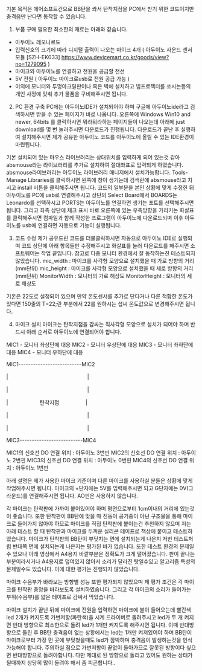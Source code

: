 기본 목적은 에어소프트건으로 BB탄을 쏴서 탄착지점을 PC에서 받기 위한 코드이지만 충격음만 난다면 동작할 수 있습니다.

1. 부품 구매
 필요한 최소한의 재료는 아래와 같습니다.
  - 아두이노 레오나르도
  - 입력신호의 크기에 따라 디지털 출력이 나오는 마이크 4개 ( 아두이노 사운드 센서모듈 [SZH-EK033] https://www.devicemart.co.kr/goods/view?no=1279095 )
  - 마이크와 아두이노를 연결하고 전원을 공급할 전선
  - 5V 전원 ( 아두이노 마이크로usb로 전원 공급 가능 )
  - 이외에 모니터와 투명아크릴판이나 혹은 벽에 설치하고 빔프로젝터를 쏘시는등의 개인 사정에 맞춰 추가 물품을 구비해주시면 됩니다.


2. PC 환경 구축
PC에는 아두이노IDE가 설치되어야 하며 구글에 아두이노ide라고 검색하시면 받을 수 있는 페이지가 바로 나옵니다.
오른쪽에 Windows Win10 and newer, 64bits 를 클릭하시면 뭐라뭐라하는 페이지들이 나오는데 아래에 just download를 몇 번 눌러주시면 다운로드가 진행됩니다. 다운로드가 끝난 후 실행하여 설치해주시면 제가 공유한 아두이노 코드를 아두이노에 올릴 수 있는 IDE환경이 마련됩니다.

기본 설치되어 있는 마우스 라이브러리는 상대위치를 입력하게 되어 있는것 같아 absmouse라는 라이브러리를 추가로 설치하여 절대좌표로 입력되게 하였습니다. absmouse라이브러리는 아두이노 라이브러리 매니저에서 설치가능합니다. Tools-Manage Libraries를 클릭하시면 왼쪽에 창이 생기는데 검색란에 absmouse라고 치시고 install 버튼을 클릭해주시면 됩니다.
코드의 일부분을 본인 상황에 맞게 수정한 뒤 아두이노를 PC에 usb로 연결해주시고 상단의 Select Board에서 BOARDS는 Leonardo를 선택하시고 PORTS는 아두이노를 연결하면 생기는 포트를 선택해주시면 됩니다.
그리고 좌측 상단에 체크 표시 바로 오른쪽에 있는 우측방향을 가리키는 화살표를 클릭해주시면 컴파일과 함께 작성한 프로그램이 아두이노에 다운로드되며 이후 아두이노를 usb에 연결하면 자동으로 기능이 실행됩니다.


3. 코드 수정
제가 공유드린 코드를 더불클릭하시면 자동으로 아두이노 IDE로 실행되며 코드 상단에 아래 항목들만 수정해주시고 화살표를 눌러 다운로드를 해주시면 소프트웨어는 작업 끝입니다. 참고로 다중 모니터 환경에서 잘 동작하는진 테스트되지 않았습니다.
mic_width : 마이크를 사각형 모양으로 설치했을 때 가로 방향의 거리(mm단위)
mic_height : 마이크를 사각형 모양으로 설치했을 때 세로 방향의 거리(mm단위)
MonitorWidth : 모니터의 가로 해상도
MonitorHeight : 모니터의 세로 해상도

기온은 22도로 설정되어 있으며 만약 온도센서를 추가로 단다거나 다른 적합한 온도가 있다면 150줄의 T=22;란 부분에서 22를 원하시는 섭씨 온도값으로 변경해주시면 됩니다.


4. 마이크 설치
마이크는 탄착지점을 감싸는 직사각형 모양으로 설치가 되어야 하며 반드시 아래 순서로 아두이노에 연결되어야 합니다.

MIC1 - 모니터 좌상단에 대응
MIC2 - 모니터 우상단에 대응
MIC3 - 모니터 좌하단에 대응
MIC4 - 모니터 우하단에 대응

MIC1--------------------------MIC2

|　　　　　　　　　　　　　　　|

|　　　　　　　　　　　　　　　|

|　　　　　　탄착지점　　　　　|

|　　　　　　　　　　　　　　　|

|　　　　　　　　　　　　　　　|

MIC3--------------------------MIC4



MIC1의 신호선 DO 연결 위치 : 아두이노 3번핀
MIC2의 신호선 DO 연결 위치 : 아두이노 2번핀
MIC3의 신호선 DO 연결 위치 : 아두이노 0번핀
MIC4의 신호선 DO 연결 위치 : 아두이노 1번핀

아래 설명은 제가 사용한 마이크 기준이며 다른 마이크를 사용하실 분들은 상황에 맞게 작업해주시면 됩니다.
마이크의 +단자에는 5V를 입력해주시면 되고 G단자에는 0V(그라운드)를 연결해주시면 됩니다. AO핀은 사용하지 않습니다.

각 마이크는 탄착판에 가까이 붙어있어야 하며 평면으로부터 1cm이내의 거리에 있는것이 좋습니다.
또한 탄착판이 BB탄에 맞을 때 진동이 공기중이 아닌 구조물을 통해 마이크로 들어가지 않아야 하므로 마이크를 직접 탄착판에 붙이는건 추천하지 않으며 저는 아래 테스트 할 때 탄착판과 마이크를 두꺼운 실리콘 테이프로 책상에 붙이고 테스트하였습니다. 마이크가 탄착판의 BB탄이 부딪치는 면에 설치되는게 나은지 저번 테스트처럼 반대쪽 면에 설치되는게 나은지는 평가된 바가 없습니다.
또한 테스트 환경의 문제일 수 있으나 아래 영상에서 A4용지 바깥부분은 정확도가 크게 떨어졌습니다. 판이 끝나는 부분이라서거나 A4용지로 덮여있지 않아서 소리가 달라진 탓일수있고 알고리즘 특성의 문제일수도 있습니다. 이에 대한 평가는 진행되지 않았습니다.

마이크 수음부가 바라보는 방향별 성능 또한 평가되지 않았으며 제 평가 조건은 각 마이크를 탄착판 중앙을 바라보도록 설치하였습니다. 그리고 각 마이크의 소리가 들어가는 부위(수음부)를 얇은 테이프로 감싸서 막았습니다.

마이크 설치가 끝난 뒤에 마이크에 전원을 입력하면 마이크에 불이 들어오는데 빨간색 led 2개가 켜지도록 가변저항(파란색)을 시계 드라이버로 돌려주시고 led가 두 개 켜지면 반대 방향으로 최소한으로 돌려 led가 1개만 켜지도록 해주시면 됩니다. 이때 반대방향으로 돌린 후 BB탄 충격음이 없는 상황에서는 led는 1개만 켜져있어야 하며 BB탄이 마이크로부터 가장 먼 곳에 부딪쳤을때도 led가 깜박하며 충격음이 발생하는것을 인식가능해야 합니다.
주의하실 점으로 가변저항이 끝없이 돌아가므로 잘못된 방향이다 싶으면 반대방향으로 돌려야합니다. 다만 제대로 된 방향으로 돌리고 있어도 원하는 상태가 될때까지 상당히 많이 돌려야 해서 좀 피곤합니다..

